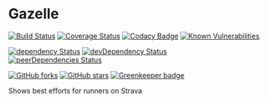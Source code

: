 # Gazelle

[![Build Status](https://travis-ci.org/wwarby/gazelle-ui-angular.svg?branch=master)](https://travis-ci.org/wwarby/gazelle-ui-angular)
[![Coverage Status](https://coveralls.io/repos/github/wwarby/gazelle-ui-angular/badge.svg?branch=master)](https://coveralls.io/github/wwarby/gazelle-ui-angular?branch=master)
[![Codacy Badge](https://api.codacy.com/project/badge/Grade/9d190a60fc864060ac054ba17a4e92e4)](https://www.codacy.com/app/wwarby/gazelle-ui-angular?utm_source=github.com&utm_medium=referral&utm_content=wwarby/gazelle-ui-angular&utm_campaign=badger)
[![Known Vulnerabilities](https://snyk.io/test/github/wwarby/gazelle-ui-angular/badge.svg)](https://snyk.io/test/github/wwarby/gazelle-ui-angular)

[![dependency Status](https://david-dm.org/wwarby/gazelle-ui-angular.svg)](https://david-dm.org/wwarby/gazelle-ui-angular#info=dependencies)
[![devDependency Status](https://david-dm.org/wwarby/gazelle-ui-angular/dev-status.svg)](https://david-dm.org/wwarby/gazelle-ui-angular#info=devDependencies)
[![peerDependencies Status](https://david-dm.org/wwarby/gazelle-ui-angular/peer-status.svg)](https://david-dm.org/wwarby/gazelle-ui-angular?type=peer)

[![GitHub forks](https://img.shields.io/github/forks/wwarby/gazelle-ui-angular.svg?style=social&label=Fork)](https://github.com/wwarby/gazelle-ui-angular/fork)
[![GitHub stars](https://img.shields.io/github/stars/wwarby/gazelle-ui-angular.svg?style=social&label=Star)](https://github.com/wwarby/gazelle-ui-angular) [![Greenkeeper badge](https://badges.greenkeeper.io/wwarby/gazelle-ui-angular.svg)](https://greenkeeper.io/)

Shows best efforts for runners on Strava
